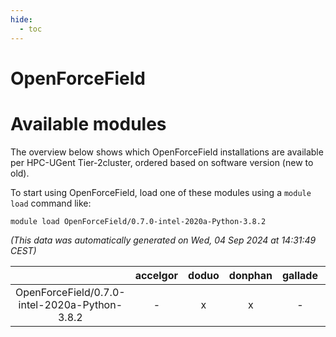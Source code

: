 ```yaml
---
hide:
  - toc
---
```


OpenForceField
==============

# Available modules


The overview below shows which OpenForceField installations are available per HPC-UGent Tier-2cluster, ordered based on software version (new to old).

To start using OpenForceField, load one of these modules using a `module load` command like:

```shell
module load OpenForceField/0.7.0-intel-2020a-Python-3.8.2
```

*(This data was automatically generated on Wed, 04 Sep 2024 at 14:31:49 CEST)*  

| |accelgor|doduo|donphan|gallade|joltik|shinx|skitty|
| :---: | :---: | :---: | :---: | :---: | :---: | :---: | :---: |
|OpenForceField/0.7.0-intel-2020a-Python-3.8.2|-|x|x|-|x|-|x|
